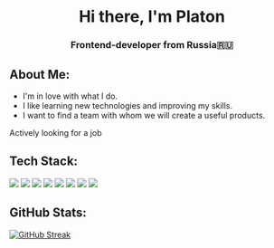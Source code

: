 <h1 align="center">Hi there, I'm Platon</h1> 
<h3 align="center">Frontend-developer from Russia🇷🇺</h3>

About Me:
---
- I'm in love with what I do.
- I like learning new technologies and improving my skills.
- I want to find a team with whom we will create a useful products.

Actively looking for a job

Tech Stack:
---
<p>
  <img src="https://img.shields.io/badge/TypeScript-orange?style=for-the-badge" />
  <img src="https://img.shields.io/badge/React-orange?style=for-the-badge" />
  <img src="https://img.shields.io/badge/JavaScript-orange?style=for-the-badge" />
  <img src="https://img.shields.io/badge/SCSS-orange?style=for-the-badge" />
  <img src="https://img.shields.io/badge/CSS-orange?style=for-the-badge" />
  <img src="https://img.shields.io/badge/HTML-orange?style=for-the-badge" />
  <img src="https://img.shields.io/badge/Webpack-orange?style=for-the-badge" />
  <img src="https://img.shields.io/badge/Vite-orange?style=for-the-badge" />
</p>

GitHub Stats:
---

[![GitHub Streak](https://github-readme-streak-stats.herokuapp.com/?user=Platon-Ponomarchuk)](https://git.io/streak-stats)

